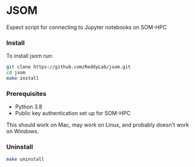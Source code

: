 
# JSOM
Expect script for connecting to Jupyter notebooks on SOM-HPC

### Install

To install jsom run:

```sh
git clone https://github.com/ReddyLab/jsom.git
cd jsom
make install
```

### Prerequisites

* Python 3.8
* Public key authentication set up for SOM-HPC

This should work on Mac, may work on Linux, and probably doesn't work on Windows.

### Uninstall

```sh
make uninstall
```
